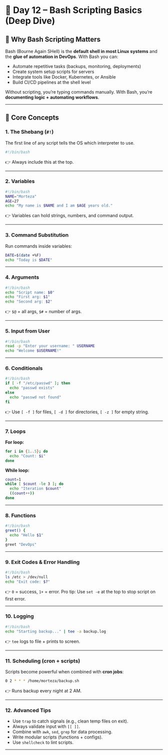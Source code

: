 
# 📒 Day 12 – Bash Scripting Basics (Deep Dive)

## 🔹 Why Bash Scripting Matters

Bash (Bourne Again SHell) is the **default shell in most Linux systems** and the **glue of automation in DevOps**. With Bash you can:

* Automate repetitive tasks (backups, monitoring, deployments)
* Create system setup scripts for servers
* Integrate tools like Docker, Kubernetes, or Ansible
* Build CI/CD pipelines at the shell level

Without scripting, you’re typing commands manually. With Bash, you’re **documenting logic + automating workflows**.

---

## 🔹 Core Concepts

### 1. The Shebang (`#!`)

The first line of any script tells the OS which interpreter to use.

```bash
#!/bin/bash
```

👉 Always include this at the top.

---

### 2. Variables

```bash
#!/bin/bash
NAME="Morteza"
AGE=27
echo "My name is $NAME and I am $AGE years old."
```

👉 Variables can hold strings, numbers, and command output.

---

### 3. Command Substitution

Run commands inside variables:

```bash
DATE=$(date +%F)
echo "Today is $DATE"
```

---

### 4. Arguments

```bash
#!/bin/bash
echo "Script name: $0"
echo "First arg: $1"
echo "Second arg: $2"
```

👉 `$@` = all args, `$#` = number of args.

---

### 5. Input from User

```bash
#!/bin/bash
read -p "Enter your username: " USERNAME
echo "Welcome $USERNAME!"
```

---

### 6. Conditionals

```bash
#!/bin/bash
if [ -f "/etc/passwd" ]; then
  echo "passwd exists"
else
  echo "passwd not found"
fi
```

👉 Use `[ -f ]` for files, `[ -d ]` for directories, `[ -z ]` for empty string.

---

### 7. Loops

**For loop:**

```bash
for i in {1..5}; do
  echo "Count: $i"
done
```

**While loop:**

```bash
count=1
while [ $count -le 3 ]; do
  echo "Iteration $count"
  ((count++))
done
```

---

### 8. Functions

```bash
#!/bin/bash
greet() {
  echo "Hello $1"
}
greet "DevOps"
```

---

### 9. Exit Codes & Error Handling

```bash
#!/bin/bash
ls /etc > /dev/null
echo "Exit code: $?"
```

👉 `0` = success, `1+` = error.
Pro tip: Use `set -e` at the top to stop script on first error.

---

### 10. Logging

```bash
#!/bin/bash
echo "Starting backup..." | tee -a backup.log
```

👉 `tee` logs to file + prints to screen.

---

### 11. Scheduling (cron + scripts)

Scripts become powerful when combined with **cron jobs**:

```bash
0 2 * * * /home/morteza/backup.sh
```

👉 Runs backup every night at 2 AM.

---

### 12. Advanced Tips

* Use `trap` to catch signals (e.g., clean temp files on exit).
* Always validate input with `[[ ]]`.
* Combine with `awk`, `sed`, `grep` for data processing.
* Write modular scripts (functions + configs).
* Use `shellcheck` to lint scripts.

---
